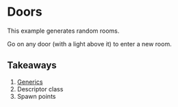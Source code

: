 # Doors

This example generates random rooms.

Go on any door (with a light above it) to enter a new room.

## Takeaways

1. [Generics](https://msdn.microsoft.com/en-us/library/512aeb7t.aspx)
2. Descriptor class
3. Spawn points
